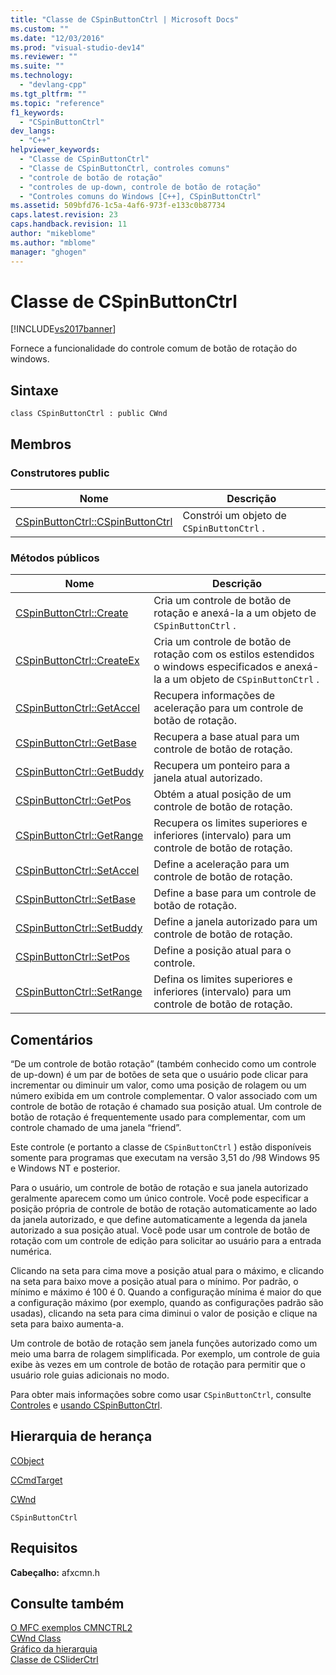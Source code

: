 ```yaml
---
title: "Classe de CSpinButtonCtrl | Microsoft Docs"
ms.custom: ""
ms.date: "12/03/2016"
ms.prod: "visual-studio-dev14"
ms.reviewer: ""
ms.suite: ""
ms.technology: 
  - "devlang-cpp"
ms.tgt_pltfrm: ""
ms.topic: "reference"
f1_keywords: 
  - "CSpinButtonCtrl"
dev_langs: 
  - "C++"
helpviewer_keywords: 
  - "Classe de CSpinButtonCtrl"
  - "Classe de CSpinButtonCtrl, controles comuns"
  - "controle de botão de rotação"
  - "controles de up-down, controle de botão de rotação"
  - "Controles comuns do Windows [C++], CSpinButtonCtrl"
ms.assetid: 509bfd76-1c5a-4af6-973f-e133c0b87734
caps.latest.revision: 23
caps.handback.revision: 11
author: "mikeblome"
ms.author: "mblome"
manager: "ghogen"
---
```

# Classe de CSpinButtonCtrl
[!INCLUDE[vs2017banner](../../assembler/inline/includes/vs2017banner.md)]

Fornece a funcionalidade do controle comum de botão de rotação do windows.  
  
## Sintaxe  
  
```  
class CSpinButtonCtrl : public CWnd  
```  
  
## Membros  
  
### Construtores public  
  
|Nome|Descrição|  
|----------|---------------|  
|[CSpinButtonCtrl::CSpinButtonCtrl](../Topic/CSpinButtonCtrl::CSpinButtonCtrl.md)|Constrói um objeto de `CSpinButtonCtrl` .|  
  
### Métodos públicos  
  
|Nome|Descrição|  
|----------|---------------|  
|[CSpinButtonCtrl::Create](../Topic/CSpinButtonCtrl::Create.md)|Cria um controle de botão de rotação e anexá\-la a um objeto de `CSpinButtonCtrl` .|  
|[CSpinButtonCtrl::CreateEx](../Topic/CSpinButtonCtrl::CreateEx.md)|Cria um controle de botão de rotação com os estilos estendidos o windows especificados e anexá\-la a um objeto de `CSpinButtonCtrl` .|  
|[CSpinButtonCtrl::GetAccel](../Topic/CSpinButtonCtrl::GetAccel.md)|Recupera informações de aceleração para um controle de botão de rotação.|  
|[CSpinButtonCtrl::GetBase](../Topic/CSpinButtonCtrl::GetBase.md)|Recupera a base atual para um controle de botão de rotação.|  
|[CSpinButtonCtrl::GetBuddy](../Topic/CSpinButtonCtrl::GetBuddy.md)|Recupera um ponteiro para a janela atual autorizado.|  
|[CSpinButtonCtrl::GetPos](../Topic/CSpinButtonCtrl::GetPos.md)|Obtém a atual posição de um controle de botão de rotação.|  
|[CSpinButtonCtrl::GetRange](../Topic/CSpinButtonCtrl::GetRange.md)|Recupera os limites superiores e inferiores \(intervalo\) para um controle de botão de rotação.|  
|[CSpinButtonCtrl::SetAccel](../Topic/CSpinButtonCtrl::SetAccel.md)|Define a aceleração para um controle de botão de rotação.|  
|[CSpinButtonCtrl::SetBase](../Topic/CSpinButtonCtrl::SetBase.md)|Define a base para um controle de botão de rotação.|  
|[CSpinButtonCtrl::SetBuddy](../Topic/CSpinButtonCtrl::SetBuddy.md)|Define a janela autorizado para um controle de botão de rotação.|  
|[CSpinButtonCtrl::SetPos](../Topic/CSpinButtonCtrl::SetPos.md)|Define a posição atual para o controle.|  
|[CSpinButtonCtrl::SetRange](../Topic/CSpinButtonCtrl::SetRange.md)|Defina os limites superiores e inferiores \(intervalo\) para um controle de botão de rotação.|  
  
## Comentários  
 “De um controle de botão rotação” \(também conhecido como um controle de up\-down\) é um par de botões de seta que o usuário pode clicar para incrementar ou diminuir um valor, como uma posição de rolagem ou um número exibida em um controle complementar.  O valor associado com um controle de botão de rotação é chamado sua posição atual.  Um controle de botão de rotação é frequentemente usado para complementar, com um controle chamado de uma janela “friend”.  
  
 Este controle \(e portanto a classe de `CSpinButtonCtrl` \) estão disponíveis somente para programas que executam na versão 3,51 do \/98 Windows 95 e Windows NT e posterior.  
  
 Para o usuário, um controle de botão de rotação e sua janela autorizado geralmente aparecem como um único controle.  Você pode especificar a posição própria de controle de botão de rotação automaticamente ao lado da janela autorizado, e que define automaticamente a legenda da janela autorizado a sua posição atual.  Você pode usar um controle de botão de rotação com um controle de edição para solicitar ao usuário para a entrada numérica.  
  
 Clicando na seta para cima move a posição atual para o máximo, e clicando na seta para baixo move a posição atual para o mínimo.  Por padrão, o mínimo e máximo é 100 é 0.  Quando a configuração mínima é maior do que a configuração máximo \(por exemplo, quando as configurações padrão são usadas\), clicando na seta para cima diminui o valor de posição e clique na seta para baixo aumenta\-a.  
  
 Um controle de botão de rotação sem janela funções autorizado como um meio uma barra de rolagem simplificada.  Por exemplo, um controle de guia exibe às vezes em um controle de botão de rotação para permitir que o usuário role guias adicionais no modo.  
  
 Para obter mais informações sobre como usar `CSpinButtonCtrl`, consulte [Controles](../../mfc/controls-mfc.md) e [usando CSpinButtonCtrl](../../mfc/using-cspinbuttonctrl.md).  
  
## Hierarquia de herança  
 [CObject](../Topic/CObject%20Class.md)  
  
 [CCmdTarget](../Topic/CCmdTarget%20Class.md)  
  
 [CWnd](../Topic/CWnd%20Class.md)  
  
 `CSpinButtonCtrl`  
  
## Requisitos  
 **Cabeçalho:** afxcmn.h  
  
## Consulte também  
 [O MFC exemplos CMNCTRL2](../../top/visual-cpp-samples.md)   
 [CWnd Class](../Topic/CWnd%20Class.md)   
 [Gráfico da hierarquia](../../mfc/hierarchy-chart.md)   
 [Classe de CSliderCtrl](../../mfc/reference/csliderctrl-class.md)